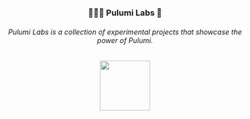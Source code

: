 <div align="center"> 
    <h3> 👨🏻‍💻 Pulumi Labs 🔬 </h3>
    <h6> Pulumi Labs is a collection of experimental projects that showcase the power of Pulumi. </h6>
    <img src="./pulumi.svg" width="100">
</div>

